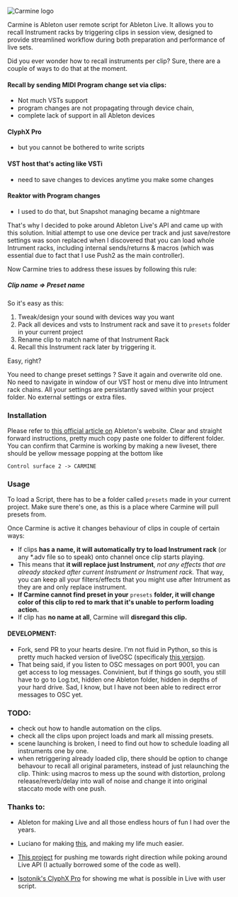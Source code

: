 ![Carmine logo](https://i.ibb.co/tD5c38y/carmine-Logo.png)

Carmine is Ableton user remote script for Ableton Live. It allows you to recall Instrument racks by triggering clips in session view, designed to provide streamlined workflow during both preparation and performance of live sets.


Did you ever wonder how to recall instruments per clip? Sure, there are a couple of ways to do that at the moment.

#### Recall by sending MIDI Program change set via clips:

-   Not much VSTs support
-   program changes are not propagating through device chain,
-   complete lack of support in all Ableton devices

#### ClyphX Pro

-   but you cannot be bothered to write scripts

#### VST host that's acting like VSTi

-   need to save changes to devices anytime you make some changes

#### Reaktor with Program changes

-   I used to do that, but Snapshot managing became a nightmare

That's why I decided to poke around Ableton Live's API and came up with this solution. Initial attempt to use one device per track and just save/restore settings was soon replaced when I discovered that you can load whole Intrument racks, including internal sends/returns & macros (which was essential due to fact that I use Push2 as the main controller).

Now Carmine tries to address these issues by following this rule: 

##### Clip name => Preset name

So it's easy as this: 

 1. Tweak/design your sound with devices way you want
 2. Pack all devices and vsts to Instrument rack and save it to `presets` folder in your current project
 3. Rename clip to match name of that Instrument Rack
 4. Recall this Instrument rack later by triggering it. 

Easy, right? 

You need to change preset settings ? Save it again and overwrite old one. No need to navigate in window of our VST host or menu dive into Intrument rack chains. 
All your settings are persistantly saved within your project folder. No external settings or extra files. 

### Installation
Please refer to [this official article on](https://help.ableton.com/hc/en-us/articles/209072009-Installing-Third-Party-Control-Surfaces) Ableton's website. 
Clear and straight forward instructions, pretty much copy paste one folder to different folder. 
You can confirm that Carmine is working by making a new liveset, there should be yellow message popping at the bottom like 

    Control surface 2 -> CARMINE


### Usage

To load a Script, there has to be a folder called `presets` made in your current project. Make sure there's one, as this is a place where Carmine will pull presets from. 

Once Carmine is active it changes behaviour of clips in couple of certain ways:

 - If clips **has a name, it will automatically try to load Instrument rack** (or any *.adv file so to speak) onto channel once clip starts playing. 
 - This means that **it will replace just Instrument**, *not any effects that are already stacked after current Instrument or Instrument rack.* That way, you can keep all your filters/effects that you might use after Intrument as they are and  only replace instrument.  
 - **If Carmine cannot find  preset in your** `presets` **folder, it will change color of this clip to red to mark that it's unable to perform loading action.** 
 - If clip has **no name at all**, Carmine will **disregard this clip.** 
 
#### DEVELOPMENT:
- Fork, send PR to your hearts desire. I'm not fluid in Python, so this is pretty much hacked version of liveOSC (specificaly [this version](https://github.com/dinchak/node-liveosc).
- That being said, if you listen to OSC messages on port 9001, you can get access to log messages. Convinient, but if things go south, you still have to go to Log.txt, hidden one Ableton folder, hidden in depths of your hard drive. Sad, I know, but I have not been able to redirect error messages to OSC yet. 

### TODO: 
- check out how to handle automation on the clips. 
- check all the clips upon project loads and mark all missing presets. 
- scene launching is broken, I need to find out how to schedule loading all instruments one by one. 
- when retriggering already loaded clip, there should be option to change behavour to recall all original parameters, instead of just relaunching the clip. Think: using macros to mess up the sound with distortion, prolong release/reverb/delay into wall of noise and change it into original staccato mode with one push. 

### Thanks to: 

 - Ableton for making Live and all those endless hours of fun I had over
   the years.

 - Luciano for making [this](https://github.com/lucianoiam/live_rpyc), and making my life much easier.
 - [This project](https://github.com/dinchak/node-liveosc) for pushing me towards right direction while poking around Live API (I actually borrowed some of the code as well).
 - [Isotonik's ClyphX Pro](https://isotonikstudios.com/product/clyphx-pro/) for showing me what is possible in Live with user script.
